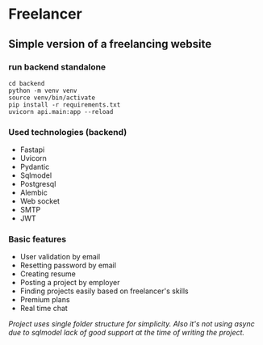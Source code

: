 # Freelancer
## Simple version of a freelancing website

### run backend standalone
```
cd backend
python -m venv venv
source venv/bin/activate
pip install -r requirements.txt
uvicorn api.main:app --reload
```

### Used technologies (backend)
* Fastapi
* Uvicorn
* Pydantic
* Sqlmodel
* Postgresql
* Alembic
* Web socket
* SMTP
* JWT


### Basic features
* User validation by email
* Resetting password by email
* Creating resume
* Posting a project by employer
* Finding projects easily based on freelancer's skills
* Premium plans
* Real time chat


_Project uses single folder structure for simplicity._
_Also it's not using async due to sqlmodel lack of good support at the time of writing the project._
